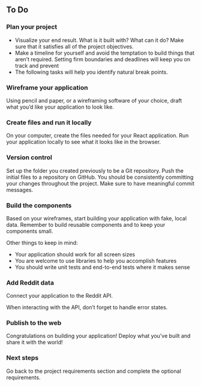 ## To Do

### Plan your project
- Visualize your end result. What is it built with? What can it do? Make sure that it satisfies all of the project objectives.
- Make a timeline for yourself and avoid the temptation to build things that aren’t required. Setting firm boundaries and deadlines will keep you on track and prevent
- The following tasks will help you identify natural break points.

### Wireframe your application
Using pencil and paper, or a wireframing software of your choice, draft what you’d like your application to look like.

### Create files and run it locally
On your computer, create the files needed for your React application. Run your application locally to see what it looks like in the browser.

### Version control
Set up the folder you created previously to be a Git repository. Push the initial files to a repository on GitHub. You should be consistently committing your changes throughout the project. Make sure to have meaningful commit messages.

### Build the components
Based on your wireframes, start building your application with fake, local data. Remember to build reusable components and to keep your components small.

Other things to keep in mind:
- Your application should work for all screen sizes
- You are welcome to use libraries to help you accomplish features
- You should write unit tests and end-to-end tests where it makes sense

### Add Reddit data
Connect your application to the Reddit API.

When interacting with the API, don’t forget to handle error states.

### Publish to the web
Congratulations on building your application! Deploy what you’ve built and share it with the world!

### Next steps
Go back to the project requirements section and complete the optional requirements.